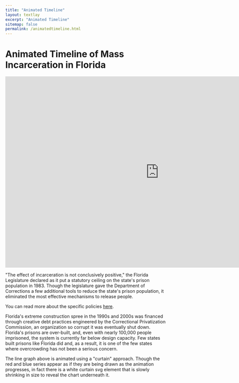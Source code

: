 ```yaml
---
title: "Animated Timeline"
layout: textlay
excerpt: "Animated Timeline"
sitemap: false
permalink: /animatedtimeline.html
---
```


# Animated Timeline of Mass Incarceration in Florida

<iframe src="https://accountablejustice.github.io/report/DataVisualizations/intotimer.html" height='600' width='960' frameborder='0' scrolling='no'></iframe>

"The effect of incarceration is not conclusively positive," the Florida Legislature declared as it put a statutory ceiling on the state's prison population in 1983. Though the legislature gave the Department of Corrections a few additional tools to reduce the state's prison population, it eliminated the most effective mechanisms to release people.

You can read more about the specific policies [here](https://accountablejustice.github.io/report#history).

Florida's extreme construction spree in the 1990s and 2000s was financed through creative debt practices engineered by the Correctional Privatization Commission, an organization so corrupt it was eventually shut down. Florida's prisons are over-built, and, even with nearly 100,000 people imprisoned, the system is currently far below design capacity. Few states built prisons like Florida did and, as a result, it is one of the few states where overcrowding has not been a serious concern.

The line graph above is animated using a "curtain" approach. Though the red and blue series appear as if they are being drawn as the animation progresses, in fact there is a white curtain svg element that is slowly shrinking in size to reveal the chart underneath it.
